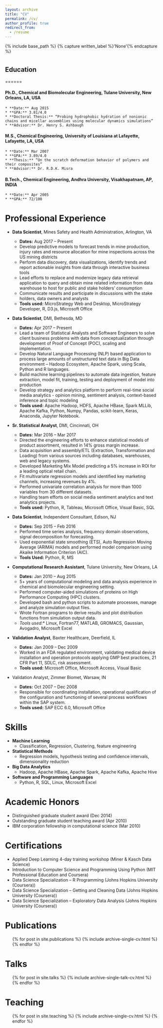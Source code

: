 ```yaml
---
layout: archive
title: "CV"
permalink: /cv/
author_profile: true
redirect_from:
  - /resume
---
```


{% include base_path %}
{% capture written_label %}'None'{% endcapture %}

#

## Education
======
#### Ph.D., Chemical and Biomolecular Engineering, Tulane University, New Orleans, LA, USA
    * **Date:** Aug 2015
    * **GPA:** 3.81/4.0
    * **Doctoral Thesis:** “Probing hydrophobic hydration of nonionic chains and micellar assemblies using molecular dynamics simulations”
    * **Advisor:** Dr. Henry S. Ashbaugh

#### M.S., Chemical Engineering, University of Louisiana at Lafayette, Lafayette, LA, USA
    * **Date:** Mar 2007
    * **GPA:** 3.89/4.0	
    * **Thesis:** “On the scratch deformation behavior of polymers and their composites”
    * **Advisor:** Dr. R.D.K. Misra

#### B.Tech., Chemical Engineering, Andhra University, Visakhapatnam, AP, INDIA
    * **Date:** Apr 2005
    * **GPA:** 72/100

#

Professional Experience
======
* **Data Scientist**, Mines Safety and Health Administration, Arlington, VA
    * **Dates:** Aug 2017 – Present
    * Develop predictive models to forecast trends in mine production, injury rates and resource allocation for mine inspections across the US mining districts
    * Perform data discovery, data visualizations, identify trends and report actionable insights from data through interactive business tools
    * Lead efforts to replace and modernize legacy data retrieval application to query and obtain mine related information from data warehouse to host for public and stake holders’ consumption
    * Communicate results and participate in discussions with the stake holders, data owners and analysts
    * **Tools used:** MicroStrategy Web and Desktop, MicroStrategy Developer, R, D3.js, Microsoft Office


* **Data Scientist**, DMI, Bethesda, MD
    * **Dates:** Apr 2017 – Present
    * Lead a team of Statistical Analysts and Software Engineers to solve client business problems with data from conceptualization through development of Proof of Concept (POC), scaling and implementation.
    * Develop Natural Language Processing (NLP) based application to process large amounts of unstructured text data in Big Data environment – Hadoop Ecosystem, Apache Spark, using Scala, Python and R languages.
    * Build machine learning pipelines to automate data ingestion, feature extraction, model fit, training, testing and deployment of model into production
    * Develop strategy and analytics platform to perform real-time social media analytics - opinion mining, sentiment analysis, context-based inference and topic modeling
    * **Tools used:** Apache Hadoop, HDFS, Apache HBase, Spark MLLib, Apache Kafka, Python, Numpy, Pandas, scikit-learn, Keras, Anaconda, Jupyter Notebook.


* **Sr. Statistical Analyst**, DMI, Cincinnati, OH
    * **Dates:** Mar 2016 – Mar 2017
    * Directed the engineering efforts to enhance statistical models of product assortment, resulted in 14% gross margin increase.
    * Data acquisition and assembly/ETL (Extraction, Transformation and Loading) from various sources including databases, warehouses, web and legacy systems.
    * Developed Marketing Mix Model predicting a 5% increase in ROI for a leading optical retail chain.
    * Fit multivariate regression models and identified key marketing channels, increasing revenues by 4%.
    * Performed univariate correlation analysis for more than 1000 variables from 30 different datasets.
    * Handling team efforts on social media sentiment analytics and text analytics projects.
    * **Tools used:** Python, R, Tableau, Microsoft Office, Visual Basic, SQL

* **Data Scientist**, Independent Consultant, Edison, NJ
    * **Dates:** Sep 2015 – Feb 2016
    * Performed time series analysis, frequency domain observations, signal decomposition for forecasting.
    * Used exponential state smoothing (ETS), Auto Regression Moving Average (ARIMA) models and performed model comparison using Akaike Information Criterion (AIC).
    * **Tools Used:** Python, R, MS

* **Computational Research Assistant**, Tulane University, New Orleans, LA
    * **Dates:** Jan 2010 – Aug 2015
    * 5+ years of computational modeling and data analysis experience in chemical and biomolecular engineering setting.
    * Performed computer-aided simulations of proteins on High Performance Computing (HPC) clusters.
    * Developed bash and python scripts to automate processes, manage and analyze simulation output files.
    * Wrote Fortran programs to derive results and plot distribution functions from simulation output data.
    * *Tools used:** Linux, Fortran77, MATLAB, GROMACS, Gaussian, Avogadro, Microsoft Excel

* **Validation Analyst**, Baxter Healthcare, Deerfield, IL
    * **Dates:** Jan 2009 – Dec 2009
    * Worked in an FDA regulated environment, validating medical device installation and operation protocols applying GMP best practices, 21 CFR Part 11, SDLC, risk assessment.
    * **Tools used:** Microsoft Office, Microsoft Access, Visual Basic

* Validation Analyst, Zimmer Biomet, Warsaw, IN
    * **Dates:** Oct 2007 – Dec 2008
    * Responsible for coordinating installation, operational qualification of the configuration and functioning of several process workflows within the SAP system.
    * **Tools used:** SAP ECC 6.0, Microsoft Office

Skills
======
* **Machine Learning**
    * Classification, Regression, Clustering, feature engineering
* **Statistical Methods**
    * Regression models, hypothesis testing and confidence intervals, dimensionality reduction
* **Big Data Analytics**
    * Hadoop, Apache HBase, Apache Spark, Apache Kafka, Apache Hive
* **Software and Programming Languages**
    * Python, R, SQL, Linux, Microsoft Excel

Academic Honors
======
* Distinguished graduate student award (Dec 2014)
* Outstanding graduate student teaching award (Apr 2010)
* IBM corporation fellowship in computational science (Mar 2010)

Certifications
======
* Applied Deep Learning 4-day training workshop (Miner & Kasch Data Science)
* Introduction to Computer Science and Programming Using Python (MIT Professional Education and Coursera)
* Data Science Specialization – R Programming (Johns Hopkins University (Coursera))
* Data Science Specialization – Getting and Cleaning Data (Johns Hopkins University (Coursera))
* Data Science Specialization – Exploratory Data Analysis (Johns Hopkins University (Coursera))

Publications
======
  <ul>{% for post in site.publications %}
    {% include archive-single-cv.html %}
  {% endfor %}</ul>
  
Talks
======
  <ul>{% for post in site.talks %}
    {% include archive-single-talk-cv.html %}
  {% endfor %}</ul>
  
Teaching
======
  <ul>{% for post in site.teaching %}
    {% include archive-single-cv.html %}
  {% endfor %}</ul>
  

